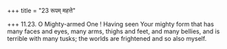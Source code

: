 +++
title = "23 रूपम् महत्ते"

+++
11.23. O Mighty-armed One ! Having seen Your mighty form that has many
faces and eyes, many arms, thighs and feet, and many bellies, and is
terrible with many tusks; the worlds are frightened and so also myself.
